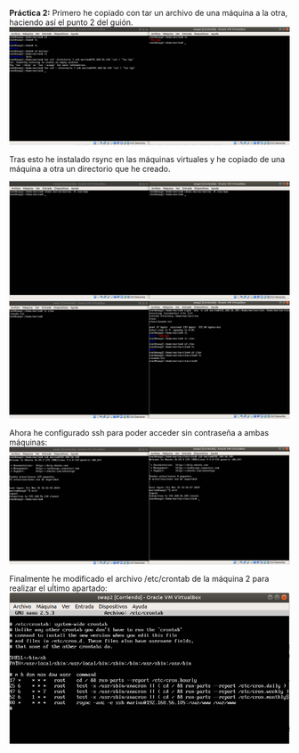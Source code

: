 **Práctica 2:**
Primero he copiado con tar un archivo de una máquina a la otra, haciendo así el punto 2 del guión.
![imagen](https://github.com/MarinoFajardo/SWAP2018-2019/blob/master/P2/tar.png)

Tras esto he instalado rsync en las máquinas virtuales y he copiado de una máquina a otra un directorio que he creado.

![imagen](https://github.com/MarinoFajardo/SWAP2018-2019/blob/master/P2/chown.png)
![imagen](https://github.com/MarinoFajardo/SWAP2018-2019/blob/master/P2/clon.png)

Ahora he configurado ssh para poder acceder sin contraseña a ambas máquinas:
![imagen](https://github.com/MarinoFajardo/SWAP2018-2019/blob/master/P2/ssh_no_contr.png)

Finalmente he modificado el archivo /etc/crontab de la máquina 2 para realizar el uĺtimo apartado:
![imagen](https://github.com/MarinoFajardo/SWAP2018-2019/blob/master/P2/cron.png)

